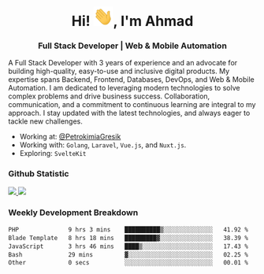 <h1 align="center">Hi! <img src="https://raw.githubusercontent.com/ABSphreak/ABSphreak/master/gifs/Hi.gif" width="40px" />, I'm Ahmad</h1>


<h3 align="center">Full Stack Developer | Web & Mobile Automation </h3>

A Full Stack Developer with 3 years of experience and an advocate for building high-quality, easy-to-use and inclusive digital products. My expertise spans Backend, Frontend, Databases, DevOps, and Web & Mobile Automation. I am dedicated to leveraging modern technologies to solve complex problems and drive business success. Collaboration, communication, and a commitment to continuous learning are integral to my approach. I stay updated with the latest technologies, and always eager to tackle new challenges.

- Working at: [@PetrokimiaGresik](https://petrokimia-gresik.com)
- Working with: `Golang`, `Laravel`, `Vue.js`, and `Nuxt.js`.
- Exploring: `SvelteKit`

  
### Github Statistic
<p align="left">
<a href="https://github.com/ahmadlaiq97">
  <img height="180em" src="https://github-readme-stats-eight-theta.vercel.app/api?username=ahmadlaiq&show_icons=true&theme=algolia&include_all_commits=true&count_private=true"/>
  <img height="180em" src="https://github-readme-stats-eight-theta.vercel.app/api/top-langs/?username=ahmadlaiq&layout=compact&langs_count=8&theme=algolia"/>
</a>
</p>


### Weekly Development Breakdown
<!--START_SECTION:waka-->

```txt
PHP              9 hrs 3 mins    ██████████▒░░░░░░░░░░░░░░   41.92 %
Blade Template   8 hrs 18 mins   █████████▓░░░░░░░░░░░░░░░   38.39 %
JavaScript       3 hrs 46 mins   ████▒░░░░░░░░░░░░░░░░░░░░   17.43 %
Bash             29 mins         ▓░░░░░░░░░░░░░░░░░░░░░░░░   02.25 %
Other            0 secs          ░░░░░░░░░░░░░░░░░░░░░░░░░   00.01 %
```

<!--END_SECTION:waka-->
